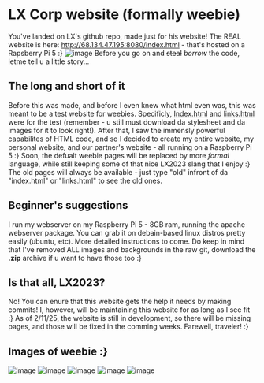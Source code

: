# LX Corp website (formally weebie)
You've landed on LX's github repo, made just for his website!
The REAL website is here: http://68.134.47.195:8080/index.html - that's hosted on a Rapsberry Pi 5 :}
![image](https://github.com/user-attachments/assets/3abea029-5aba-4f7d-bf19-af3566571a5b)
Before you go on and ~~steal~~ *borrow* the code, letme tell u a little story...
## The long and short of it
Before this was made, and before I even knew what html even was, this was meant to be a test website for weebies. Specificly, [Index.html]([https://pages.github.com/](https://github.com/LX-WR/LX-Corp-Website-formally-weebie-/blob/main/index.html)) and [links.html]([https://pages.github.com/](https://github.com/LX-WR/LX-Corp-Website-formally-weebie-/blob/main/links.html)) were for the test (remember - u still must download da stylesheet and da images for it to look right!).
After that, I saw the immensly powerful capabilites of HTML code, and so I decided to create my entire website, my personal website, and our partner's website - all running on a Raspberry Pi 5 :}
Soon, the defualt weebie pages will be replaced by more *formal* language, while still keeping some of that nice LX2023 slang that I enjoy :} The old pages will always be available - just type "old" infront of da "index.html" or "links.html" to see the old ones.
## Beginner's suggestions
I run my webserver on my Raspberry Pi 5 - 8GB ram, running the apache webserver package. You can grab it on debain-based linux distros pretty easily (ubuntu, etc). More detailed instructions to come. Do keep in mind that I've removed ALL images and backgrounds in the raw git, download the **.zip** archive if u want to have those too :}
## Is that all, LX2023?
No! You can enure that this website gets the help it needs by making commits! I, however, will be maintaining this website for as long as I see fit :} As of 2/11/25, the website is still in development, so there will be missing pages, and those will be fixed in the comming weeks. Farewell, traveler! :}
## Images of weebie :}
![image](https://github.com/user-attachments/assets/3abea029-5aba-4f7d-bf19-af3566571a5b)
![image](https://github.com/user-attachments/assets/86c71303-f7e3-45b9-a52d-f0929ab0c066)
![image](https://github.com/user-attachments/assets/e80023d3-de2d-407c-8931-83c919f6f901)
![image](https://github.com/user-attachments/assets/a4871113-30bf-4e1b-8726-95eb08b27dc0)
![image](https://github.com/user-attachments/assets/3da95c50-e199-4c5b-b380-f738344efc76)






